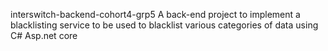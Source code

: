 interswitch-backend-cohort4-grp5
A back-end project to implement a blacklisting service to be used to blacklist various categories of data using C# Asp.net core
